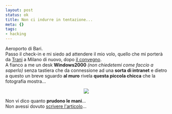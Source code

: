 ```yaml
--- 
layout: post
status: ok
title: Non ci indurre in tentazione...
meta: {}
tags: 
- hacking
---
```

Aeroporto di Bari.  
Passo il check-in e mi siedo ad attendere il mio volo, quello che mi porterà da [Trani][1] a Milano di nuovo, dopo [il convegno][2].  
A fianco a me un desk **Windows2000** *(non chiedetemi come faccio a saperlo)* senza tastiera che da connessione ad una **sorta di intranet** e dietro a questo un breve sguardo **al muro** rivela **questa piccola chicca** che la fotografia mostra...  
  
<center>
<img src="http://farm3.static.flickr.com/2171/2395666680_4bb778bc15.jpg" border=0>
</center>  
  
Non vi dico quanto **prudono le mani**...  
Non avessi dovuto [scrivere l'articolo][3]...  
  
[1]: http://www.flickr.com/photos/lastknight/sets/72157604410934531/
[2]: http://www.lastknight.com/2008/04/03/sabato-7-10-minuti-di-censura-a-trani/
[3]: http://www.lastknight.com/2008/04/06/insicurezza-dove-finisce-la-paura-ed-inizia-internet/  
  
 
